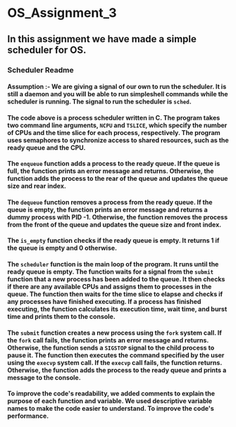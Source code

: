 # OS_Assignment_3

## In this assignment we have made a simple scheduler for OS.

### Scheduler Readme

#### Assumption :- We are giving a signal of our own to run the scheduler. It is still a daemon and you will be able to run simpleshell commands while the scheduler is running. The signal to run the scheduler is `sched`.

#### The code above is a process scheduler written in C. The program takes two command line arguments, `NCPU` and `TSLICE`, which specify the number of CPUs and the time slice for each process, respectively. The program uses semaphores to synchronize access to shared resources, such as the ready queue and the CPU.

#### The `enqueue` function adds a process to the ready queue. If the queue is full, the function prints an error message and returns. Otherwise, the function adds the process to the rear of the queue and updates the queue size and rear index.

#### The `dequeue` function removes a process from the ready queue. If the queue is empty, the function prints an error message and returns a dummy process with PID -1. Otherwise, the function removes the process from the front of the queue and updates the queue size and front index.

#### The `is_empty` function checks if the ready queue is empty. It returns 1 if the queue is empty and 0 otherwise.

#### The `scheduler` function is the main loop of the program. It runs until the ready queue is empty. The function waits for a signal from the `submit` function that a new process has been added to the queue. It then checks if there are any available CPUs and assigns them to processes in the queue. The function then waits for the time slice to elapse and checks if any processes have finished executing. If a process has finished executing, the function calculates its execution time, wait time, and burst time and prints them to the console.

#### The `submit` function creates a new process using the `fork` system call. If the `fork` call fails, the function prints an error message and returns. Otherwise, the function sends a `SIGSTOP` signal to the child process to pause it. The function then executes the command specified by the user using the `execvp` system call. If the `execvp` call fails, the function returns. Otherwise, the function adds the process to the ready queue and prints a message to the console.

#### To improve the code's readability, we added comments to explain the purpose of each function and variable. We used descriptive variable names to make the code easier to understand. To improve the code's performance.